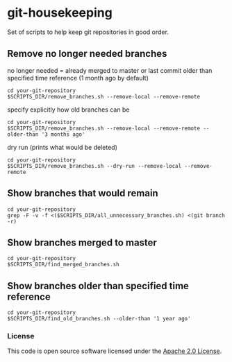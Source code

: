 
# git-housekeeping

Set of scripts to help keep git repositories in good order.

## Remove no longer needed branches

no longer needed = already merged to master or last commit older than specified time reference (1 month ago by default)

```
cd your-git-repository
$SCRIPTS_DIR/remove_branches.sh --remove-local --remove-remote
```

specify explicitly how old branches can be
```
cd your-git-repository
$SCRIPTS_DIR/remove_branches.sh --remove-local --remove-remote --older-than '3 months ago'
```

dry run (prints what would be deleted)
```
cd your-git-repository
$SCRIPTS_DIR/remove_branches.sh --dry-run --remove-local --remove-remote
```

## Show branches that would remain

```
cd your-git-repository
grep -F -v -f <($SCRIPTS_DIR/all_unnecessary_branches.sh) <(git branch -r)
```

## Show branches merged to master

```
cd your-git-repository
$SCRIPTS_DIR/find_merged_branches.sh
```

## Show branches older than specified time reference
```
cd your-git-repository
$SCRIPTS_DIR/find_old_branches.sh --older-than '1 year ago'
```

### License

This code is open source software licensed under the [Apache 2.0 License]("http://www.apache.org/licenses/LICENSE-2.0.html").
